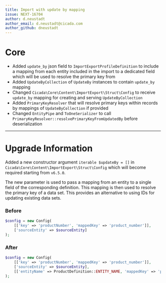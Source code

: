 ```yaml
---
title: Import with update by mapping
issue: NEXT-16704
author: d.neustadt
author_email: d.neustadt@cicada.com 
author_github: dneustadt
---
```

# Core
* Added `update_by` json field to `ImportExportProfileDefinition` to include a mapping from each entity included in the import to a dedicated field which will be used to resolve the primary key from
* Added `UpdateByCollection` of `UpdateBy` instances to contain `update_by` mapping
* Changed `Cicada\Core\Content\ImportExport\Struct\Config` to receive `update_by` mapping for creating and serving `UpdateByCollection`
* Added `PrimaryKeyResolver` that will resolve primary keys within records by mappings of `UpdateByCollection` if provided
* Changed `EntityPipe` and `ToOneSerializer` to call `PrimaryKeyResolver::resolvePrimaryKeyFromUpdatedBy` before deserialization
___
# Upgrade Information

Added a new constructor argument `iterable $updateBy = []` in `Cicada\Core\Content\ImportExport\Struct\Config` which will become required starting from `v6.5.0`.

The new parameter is used to pass a mapping from an entity to a single field of the corresponding definition. This mapping is then used to resolve the primary key of a data set. This provides an alternative to using IDs for updating existing data sets.

### Before

```php
$config = new Config(
    [['key' => 'productNumber', 'mappedKey' => 'product_number']], 
    ['sourceEntity' => $sourceEntity]
);
```

### After

```php
$config = new Config(
    [['key' => 'productNumber', 'mappedKey' => 'product_number']], 
    ['sourceEntity' => $sourceEntity],
    [['entityName' => ProductDefinition::ENTITY_NAME, 'mappedKey' => 'productNumber']]
);
```
